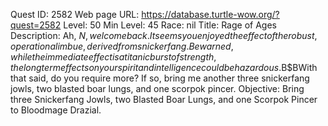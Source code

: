 Quest ID: 2582
Web page URL: https://database.turtle-wow.org/?quest=2582
Level: 50
Min Level: 45
Race: nil
Title: Rage of Ages
Description: Ah, $N, welcome back. It seems you enjoyed the effect of the robust, operational imbue, derived from snickerfang. Be warned, while the immediate effect is a titanic burst of strength, the long term effects on your spirit and intelligence could be hazardous.$B$BWith that said, do you require more? If so, bring me another three snickerfang jowls, two blasted boar lungs, and one scorpok pincer.
Objective: Bring three Snickerfang Jowls, two Blasted Boar Lungs, and one Scorpok Pincer to Bloodmage Drazial.
